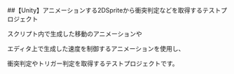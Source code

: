 ##【Unity】アニメーションする2DSpriteから衝突判定などを取得するテストプロジェクト

スクリプト内で生成した移動のアニメーションや

エディタ上で生成した速度を制御するアニメーションを使用し、

衝突判定やトリガー判定を取得するテストプロジェクトです。
